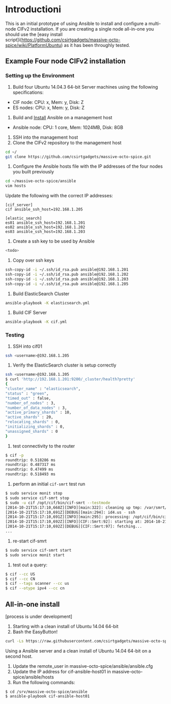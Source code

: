 # Introductioni

This is an initial prototype of using Ansible to install and configure
a multi-node CIFv2 installation. If you are creating a single node
all-in-one you should use the [easy install
script]i(https://github.com/csirtgadgets/massive-octo-spice/wiki/PlatformUbuntu)
as it has been throughly tested.

## Example Four node CIFv2 installation

### Setting up the Environment

1. Build four Ubuntu 14.04.3 64-bit Server machines using the following specifications:
  * CIF node: CPU: x, Mem: y, Disk: Z
  * ES nodes: CPU: x, Mem: y, Disk: Z
1. Build and [Install](http://docs.ansible.com/ansible/intro_installation.html) Ansible on a management host
  * Ansible node: CPU: 1 core, Mem: 1024MB, Disk: 8GB
1. SSH into the management host
1. Clone the CIFv2 repository to the management host

  ```bash
  cd ~/
  git clone https://github.com/csirtgadgets/massive-octo-spice.git
  ```
1. Configure the Ansible hosts file with the IP addresses of the four nodes you built previously

  ```bash
  cd ~/massive-octo-spice/ansible
  vim hosts
  ```

Update the following with the correct IP addresses:

  ```
  [cif_server]
  cif ansible_ssh_host=192.168.1.205

  [elastic_search]
  es01 ansible_ssh_host=192.168.1.201
  es02 ansible_ssh_host=192.168.1.202
  es03 ansible_ssh_host=192.168.1.203
  ```
1. Create a ssh key to be used by Ansible

  ```bash
  <todo>
  ```
1. Copy over ssh keys

  ```bash
  ssh-copy-id -i ~/.ssh/id_rsa.pub ansible@192.168.1.201
  ssh-copy-id -i ~/.ssh/id_rsa.pub ansible@192.168.1.202
  ssh-copy-id -i ~/.ssh/id_rsa.pub ansible@192.168.1.203
  ssh-copy-id -i ~/.ssh/id_rsa.pub ansible@192.168.1.205
  ```
1. Build ElasticSearch Cluster

  ```bash
  ansible-playbook -K elasticsearch.yml
  ```
1. Build CIF Server

  ```bash
  ansible-playbook -K cif.yml
  ```

### Testing

1. SSH into cif01
  ```bash
  ssh <username>@192.168.1.205
  ```

1. Verify the ElasticSearch cluster is setup correctly

  ```bash
  ssh <username>@192.168.1.205
$ curl 'http://192.168.1.201:9200/_cluster/health?pretty'
{
  "cluster_name" : "elasticsearch",
  "status" : "green",
  "timed_out" : false,
  "number_of_nodes" : 3,
  "number_of_data_nodes" : 3,
  "active_primary_shards" : 10,
  "active_shards" : 20,
  "relocating_shards" : 0,
  "initializing_shards" : 0,
  "unassigned_shards" : 0
}
  ```

1. test connectivity to the router 
 
  ```bash
  $ cif -p
  roundtrip: 0.518286 ms
  roundtrip: 0.487317 ms
  roundtrip: 0.47499 ms
  roundtrip: 0.518493 ms
  ```
1. perform an initial `cif-smrt` test run  

  ```bash
  $ sudo service monit stop
  $ sudo service cif-smrt stop
  $ sudo -u cif /opt/cif/bin/cif-smrt --testmode
  [2014-10-21T15:17:10,668Z][INFO][main:322]: cleaning up tmp: /var/smrt/cache
  [2014-10-21T15:17:10,691Z][DEBUG][main:294]: id4.us - ssh
  [2014-10-21T15:17:10,691Z][INFO][main:295]: processing: /opt/cif/bin/cif-smrt -d -r /etc/cif/rules/default/1d4_us.yml -f ssh
  [2014-10-21T15:17:10,692Z][INFO][CIF::Smrt:92]: starting at: 2014-10-21T00:00:00Z
  [2014-10-21T15:17:10,692Z][DEBUG][CIF::Smrt:97]: fetching...
  ...
  ```
1. re-start cif-smrt  

  ```bash
  $ sudo service cif-smrt start
  $ sudo service monit start
  ```

1. test out a query:

  ```bash
  $ cif --cc US
  $ cif --cc CN
  $ cif --tags scanner --cc us
  $ cif --otype ipv4 --cc cn
  ```

## All-in-one install

[process is under development]

1. Starting with a clean install of Ubuntu 14.04 64-bit
1. Bash the EasyButton!
  ```bash
  curl -Ls https://raw.githubusercontent.com/csirtgadgets/massive-octo-spice/develop/ansible/ansible_easybutton.sh | sudo bash -
  ```

Using a Ansible server and a clean install of Ubuntu 14.04 64-bit on a second host.

1. Update the remote_user in massive-octo-spice/ansible/ansible.cfg
1. Update the IP address for cif-ansible-host01 in massive-octo-spice/ansible/hosts
1. Run the following commands:

  ```basih
  $ cd /srv/massive-octo-spice/ansible
  $ ansible-playbook cif-ansible-host01
  ```
